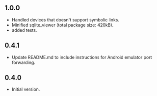 ## 1.0.0

- Handled devices that doesn't support symbolic links.
- Minified sqlite_viewer (total package size: 420kB).
- added tests.

## 0.4.1

- Update README.md to include instructions for Android emulator port forwarding.

## 0.4.0

- Initial version.
